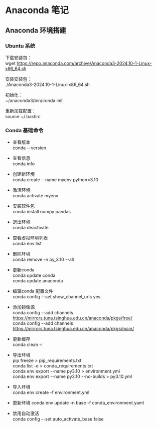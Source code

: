 # Anaconda 笔记

## Anaconda 环境搭建

### Ubuntu 系统

下载安装包：  
wget https://repo.anaconda.com/archive/Anaconda3-2024.10-1-Linux-x86_64.sh  

安装安装包：  
./Anaconda3-2024.10-1-Linux-x86_64.sh

初始化：  
~/anaconda3/bin/conda init

重新加载配置：  
source ~/.bashrc

### Conda 基础命令
- 查看版本  
conda --version  

- 查看信息  
conda info  

- 创建新环境  
conda create --name myenv python=3.10  

- 激活环境  
conda activate myenv  

- 安装软件包  
conda install numpy pandas  

- 退出环境  
conda deactivate  

- 查看虚拟环境列表  
conda env list  

- 删除环境  
conda remove -n py_3.10 --all  

- 更新conda  
conda update conda  
conda update anaconda  

- 编辑conda 配置文件  
conda config --set show_channel_urls yes  

- 添加镜像源  
conda config --add channels https://mirrors.tuna.tsinghua.edu.cn/anaconda/pkgs/free/  
conda config --add channels https://mirrors.tuna.tsinghua.edu.cn/anaconda/pkgs/main/  

- 更新缓存  
conda clean -i  

- 导出环境  
pip freeze > pip_requirements.txt  
conda list -e > conda_requirements.txt  
conda env export --name py3.10 > environment.yml  
conda env export --name py3.10 --no-builds > py3.10.yml  

- 导入环境  
conda env create -f environment.yml  

- 更新环境
conda env update -n base -f conda_environment.yaml  

- 禁用自动激活  
conda config --set auto_activate_base false  

